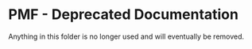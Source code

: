 # PMF - Deprecated Documentation

Anything in this folder is no longer used and will eventually be removed.